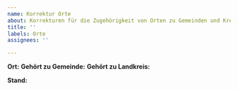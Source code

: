 ```yaml
---
name: Korrektur Orte
about: Korrekturen für die Zugehörigkeit von Orten zu Gemeinden und Kreisen
title: ''
labels: Orte
assignees: ''

---
```


**Ort:** 
**Gehört zu Gemeinde:** 
**Gehört zu Landkreis:** 

**Stand:**

